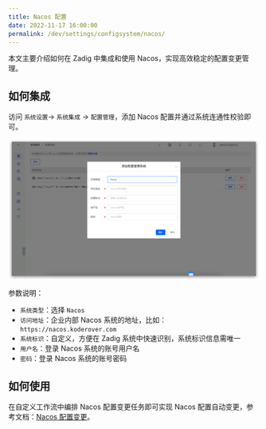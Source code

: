```yaml
---
title: Nacos 配置
date: 2022-11-17 16:00:00
permalink: /dev/settings/configsystem/nacos/
---
```


本文主要介绍如何在 Zadig 中集成和使用 Nacos，实现高效稳定的配置变更管理。

## 如何集成

访问 `系统设置`-> `系统集成` -> `配置管理`，添加 Nacos 配置并通过系统连通性校验即可。

![Nacos配置](../../../../_images/nacos_config_01.png)

参数说明：

- `系统类型`：选择 `Nacos`
- `访问地址`：企业内部 Nacos 系统的地址，比如：`https://nacos.koderover.com`
- `系统标识`：自定义，方便在 Zadig 系统中快速识别，系统标识信息需唯一
- `用户名`：登录 Nacos 系统的账号用户名
- `密码`：登录 Nacos 系统的账号密码

## 如何使用

在自定义工作流中编排 Nacos 配置变更任务即可实现 Nacos 配置自动变更，参考文档：[Nacos 配置变更](/dev/project/workflow-jobs/#nacos-配置变更)。
